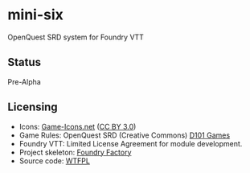 # mini-six

OpenQuest SRD system for Foundry VTT

## Status

Pre-Alpha

## Licensing

* Icons: [Game-Icons.net](https://game-icons.net/) ([CC BY 3.0](http://creativecommons.org/licenses/by/3.0/))
* Game Rules: OpenQuest SRD (Creative Commons) [D101 Games](https://openquestrpg.com/srd/)
* Foundry VTT: Limited License Agreement for module development.
* Project skeleton: [Foundry Factory](https://github.com/ghost-fvtt/foundry-factory)
* Source code: [WTFPL](http://www.wtfpl.net/)

